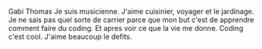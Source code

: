 Gabi Thomas
Je suis musicienne. J'aime cuisinier, voyager et le jardinage. Je ne sais pas quel sorte de carrier parce que mon but c'est de apprendre comment faire du coding. Et apres voir ce que la vie me donne. Coding c'est cool. J'aime beaucoup le defits. 

